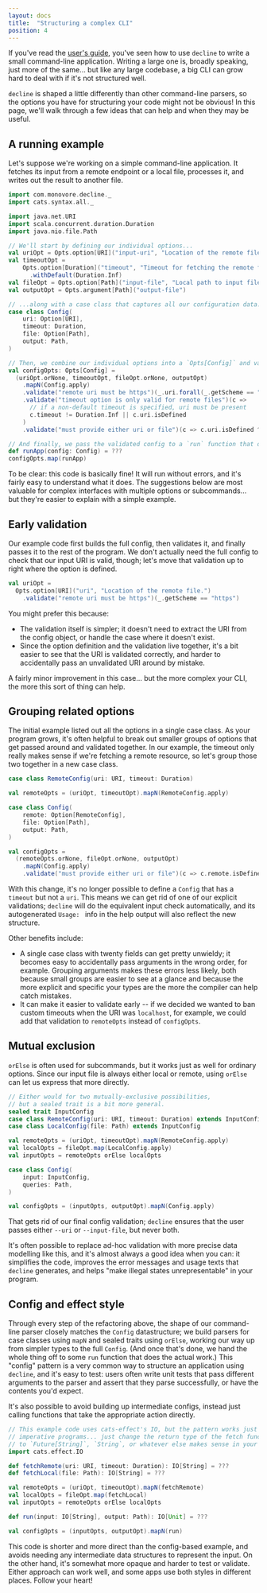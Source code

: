 ```yaml
---
layout: docs
title:  "Structuring a complex CLI"
position: 4
---
```


If you've read the [user's guide](./usage.html),
you've seen how to use `decline` to write a small command-line application.
Writing a large one is, broadly speaking, just more of the same...
but like any large codebase,
a big CLI can grow hard to deal with if it's not structured well.

`decline` is shaped a little differently than other command-line parsers,
so the options you have for structuring your code might not be obvious!
In this page,
we'll walk through a few ideas that can help
and when they may be useful.

## A running example

Let's suppose we're working on a simple command-line application.
It fetches its input from a remote endpoint or a local file,
processes it,
and writes out the result to another file.

```scala mdoc:to-string
import com.monovore.decline._
import cats.syntax.all._

import java.net.URI
import scala.concurrent.duration.Duration
import java.nio.file.Path

// We'll start by defining our individual options...
val uriOpt = Opts.option[URI]("input-uri", "Location of the remote file.")
val timeoutOpt = 
    Opts.option[Duration]("timeout", "Timeout for fetching the remote file.")
      .withDefault(Duration.Inf)
val fileOpt = Opts.option[Path]("input-file", "Local path to input file.")
val outputOpt = Opts.argument[Path]("output-file")

// ...along with a case class that captures all our configuration data.
case class Config(
    uri: Option[URI],
    timeout: Duration,
    file: Option[Path],
    output: Path,
)

// Then, we combine our individual options into a `Opts[Config]` and validate the result.
val configOpts: Opts[Config] =
  (uriOpt.orNone, timeoutOpt, fileOpt.orNone, outputOpt)
    .mapN(Config.apply)
    .validate("remote uri must be https")(_.uri.forall(_.getScheme == "https"))
    .validate("timeout option is only valid for remote files")(c => 
      // if a non-default timeout is specified, uri must be present
      c.timeout != Duration.Inf || c.uri.isDefined
    )
    .validate("must provide either uri or file")(c => c.uri.isDefined ^ c.file.isDefined)

// And finally, we pass the validated config to a `run` function that does the real work.
def runApp(config: Config) = ???
configOpts.map(runApp)
```

To be clear: this code is basically fine!
It will run without errors,
and it's fairly easy to understand what it does.
The suggestions below are most valuable
for complex interfaces with multiple options or subcommands...
but they're easier to explain with a simple example.

## Early validation

Our example code first builds the full config,
then validates it,
and finally passes it to the rest of the program.
We don't actually need the full config
to check that our input URI is valid, though;
let's move that validation up to right where the option is defined.

```scala mdoc:nest:to-string
val uriOpt =
  Opts.option[URI]("uri", "Location of the remote file.")
    .validate("remote uri must be https")(_.getScheme == "https")
```

You might prefer this because:
- The validation itself is simpler;
it doesn't need to extract the URI from the config object, 
or handle the case where it doesn't exist.
- Since the option definition and the validation live together,
it's a bit easier to see that the URI is validated correctly,
and harder to accidentally pass an unvalidated URI around by mistake.

A fairly minor improvement in this case...
but the more complex your CLI, the more this sort of thing can help.

## Grouping related options

The initial example listed out all the options in a single case class.
As your program grows,
it's often helpful to break out smaller groups of options
that get passed around and validated together.
In our example,
the timeout only really makes sense if we're fetching a remote resource,
so let's group those two together in a new case class.

```scala mdoc:nest:to-string
case class RemoteConfig(uri: URI, timeout: Duration)

val remoteOpts = (uriOpt, timeoutOpt).mapN(RemoteConfig.apply)

case class Config(
    remote: Option[RemoteConfig],
    file: Option[Path],
    output: Path,
)

val configOpts = 
  (remoteOpts.orNone, fileOpt.orNone, outputOpt)
    .mapN(Config.apply)
    .validate("must provide either uri or file")(c => c.remote.isDefined ^ c.file.isDefined)
```

With this change,
it's no longer possible to define a `Config` that has a `timeout` but not a `uri`.
This means we can get rid of one of our explicit validations;
`decline` will do the equivalent input check automatically,
and its autogenerated `Usage: ` info in the help output
will also reflect the new structure.

Other benefits include:
- A single case class with twenty fields can get pretty unwieldy;
  it becomes easy to accidentally pass arguments in the wrong order, for example.
  Grouping arguments makes these errors less likely,
  both because small groups are easier to see at a glance
  and because the more explicit and specific your types are 
  the more the compiler can help catch mistakes.
- It can make it easier to validate early --
  if we decided we wanted to ban custom timeouts
  when the URI was `localhost`, for example,
  we could add that validation to `remoteOpts` instead of `configOpts`.

## Mutual exclusion

`orElse` is often used for subcommands,
but it works just as well for ordinary options.
Since our input file is always either local or remote,
using `orElse` can let us express that more directly.

```scala mdoc:nest:to-string
// Either would for two mutually-exclusive possibilities,
// but a sealed trait is a bit more general.
sealed trait InputConfig
case class RemoteConfig(uri: URI, timeout: Duration) extends InputConfig
case class LocalConfig(file: Path) extends InputConfig

val remoteOpts = (uriOpt, timeoutOpt).mapN(RemoteConfig.apply)
val localOpts = fileOpt.map(LocalConfig.apply)
val inputOpts = remoteOpts orElse localOpts

case class Config(
    input: InputConfig,
    queries: Path,
)

val configOpts = (inputOpts, outputOpt).mapN(Config.apply)
```

That gets rid of our final config validation;
`decline` ensures that the user passes either `--uri` or `--input-file`,
but never both.

It's often possible to replace ad-hoc validation
with more precise data modelling like this,
and it's almost always a good idea when you can:
it simplifies the code,
improves the error messages and usage texts that `decline` generates,
and helps "make illegal states unrepresentable" in your program.

## Config and effect style

Through every step of the refactoring above,
the shape of our command-line parser closely matches the `Config` datastructure;
we build parsers for case classes using `mapN` and sealed traits using `orElse`,
working our way up from simpler types to the full `Config`.
(And once that's done,
we hand the whole thing off to some `run` function
that does the actual work.)
This "config" pattern is a very common way to structure an application using `decline`,
and it's easy to test:
users often write unit tests that pass different arguments to the parser
and assert that they parse successfully,
or have the contents you'd expect.

It's also possible to avoid building up intermediate configs,
instead just calling functions that take the appropriate action directly.

```scala mdoc:nest:to-string
// This example code uses cats-effect's IO, but the pattern works just as well for
// imperative programs... just change the return type of the fetch functions
// to `Future[String]`, `String`, or whatever else makes sense in your context.
import cats.effect.IO

def fetchRemote(uri: URI, timeout: Duration): IO[String] = ???
def fetchLocal(file: Path): IO[String] = ???

val remoteOpts = (uriOpt, timeoutOpt).mapN(fetchRemote)
val localOpts = fileOpt.map(fetchLocal)
val inputOpts = remoteOpts orElse localOpts

def run(input: IO[String], output: Path): IO[Unit] = ???

val configOpts = (inputOpts, outputOpt).mapN(run)
```

This code is shorter and more direct than the config-based example,
and avoids needing any intermediate data structures to represent the input.
On the other hand,
it's somewhat more opaque and harder to test or validate.
Either approach can work well,
and some apps use both styles in different places.
Follow your heart!
